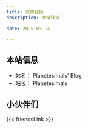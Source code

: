 ```yaml
---
title: 友情链接
description: 友情链接

date: 2025-03-14

---
```


## 本站信息

- 站名： Planetesimals' Blog
- 站长： Planetesimals

 <!-- ## 申请方法

- 添加本站后，在本页留言，格式如下

````yml
```yml
- name: #您的名字
  url: #您的网址
  desc: #简短描述
  image: #一张图片
```
````  -->

## 小伙伴们

{{< friendsLink >}}
